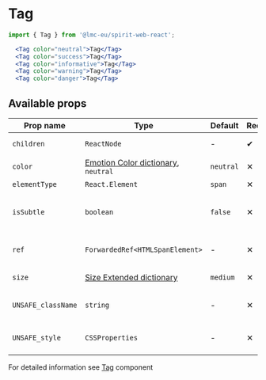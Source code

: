 # Tag

```jsx
import { Tag } from '@lmc-eu/spirit-web-react';
```

```jsx
  <Tag color="neutral">Tag</Tag>
  <Tag color="success">Tag</Tag>
  <Tag color="informative">Tag</Tag>
  <Tag color="warning">Tag</Tag>
  <Tag color="danger">Tag</Tag>
```

## Available props

| Prop name          | Type                                                    | Default   | Required | Description                     |
| ------------------ | ------------------------------------------------------- | --------- | -------- | ------------------------------- |
| `children`         | `ReactNode`                                             | -         | ✔        | Content of the Tag              |
| `color`            | [Emotion Color dictionary][dictionary-color], `neutral` | `neutral` | ✕        | Color of the component          |
| `elementType`      | `React.Element`                                         | `span`    | ✕        | HTML tag                        |
| `isSubtle`         | `boolean`                                               | `false`   | ✕        | If is Subtle color variant used |
| `ref`              | `ForwardedRef<HTMLSpanElement>`                         | -         | ✕        | Tag element reference           |
| `size`             | [Size Extended dictionary][dictionary-size]             | `medium`  | ✕        | Size of the Tag                 |
| `UNSAFE_className` | `string`                                                | -         | ✕        | Wrapper custom class name       |
| `UNSAFE_style`     | `CSSProperties`                                         | -         | ✕        | Wrapper custom style            |

For detailed information see [Tag](https://github.com/lmc-eu/spirit-design-system/blob/main/packages/web/src/scss/components/Tag/README.md) component

[dictionary-color]: https://github.com/lmc-eu/spirit-design-system/tree/main/docs/DICTIONARIES.md#color
[dictionary-size]: https://github.com/lmc-eu/spirit-design-system/tree/main/docs/DICTIONARIES.md#size
